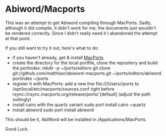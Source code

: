 Abiword/Macports
================

This was an attempt to get Abiword compiling through
MacPorts. Sadly, although it did compile, it didn't work for me; the
documents just wouldn't be rendered correctly. Since I didn't really
need it I abandoned the attempt at that point.

If you still want to try it out, here's what to do:

- if you haven't already, get & install [MacPorts](http://www.macports.org/)
- create the directory for the local portfile, clone the repository and build the portindex:
        mkdir -p ~/ports/editors
        git clone git://github.com/matthiasr/abiword-macports.git ~/ports/editors/abiword
        portindex ~/ports
- register it with MacPorts: add a new line 
        file:///Users/<your username>/ports
    to /opt/local/etc/macports/sources.conf right before
        rsync://rsync.macports.org/release/ports/ [default]
    (adjust the path suitingly)
- install cairo with the quartz variant
        sudo port install cairo +quartz
- install abiword
        sudo port install abiword

This should be it, AbiWord will be installed in /Applications/MacPorts.

Good Luck.
